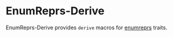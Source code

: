 # EnumReprs-Derive
EnumReprs-Derive provides `derive` macros for [enumreprs](https://github.com/Benonardo/enumreprs) traits.